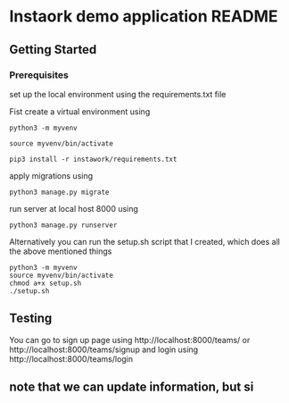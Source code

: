# Instaork demo application README

## Getting Started

### Prerequisites

set up the local environment using the requirements.txt file

Fist create a virtual environment using

```
python3 -m myvenv
```

```
source myvenv/bin/activate
```

```
pip3 install -r instawork/requirements.txt
```

apply migrations using

```
python3 manage.py migrate
```

run server at local host 8000 using

```
python3 manage.py runserver
```

Alternatively you can run the setup.sh script that I created, which does all the above mentioned things

```
python3 -m myvenv
source myvenv/bin/activate
chmod a+x setup.sh
./setup.sh
```

## Testing

You can go to sign up page using http://localhost:8000/teams/ or http://localhost:8000/teams/signup and
login using http://localhost:8000/teams/login

## note that we can update information, but si